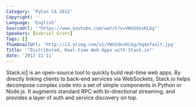 ```yaml
---
Category: 'PyCon CA 2012'
Copyright: ''
Language: 'English'
SourceUrl: '"https://www.youtube.com/watch?v=VWe5dosKL6g"'
Speakers: [Gabriel Grant]
Tags: []
ThumbnailUrl: 'http://i3.ytimg.com/vi/VWe5dosKL6g/hqdefault.jpg'
Title: '"Distributed, Real-time Web Apps with Stack.io"'
date: '2012-11-11'
---
```

Stack.io[1] is an open-source tool to quickly build real-time web apps. By
directly linking clients to back-end services via WebSockets, Stack.io helps
decompose complex code into a set of simple components in Python or Node.js.
It augments standard RPC with bi-directional streaming, and provides a layer
of auth and service discovery on top.

[1]:
[https://github.com/dotcloud/stack.io](https://github.com/dotcloud/stack.io)

